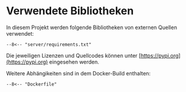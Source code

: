 # Verwendete Bibliotheken

In diesem Projekt werden folgende Bibliotheken von externen Quellen verwendet:

```
--8<-- "server/requirements.txt"
```

Die jeweiligen Lizenzen und Quellcodes können unter [https://pypi.org](https://pypi.org) eingesehen werden.

Weitere Abhängikeiten sind in dem Docker-Build enthalten:

```
--8<-- "Dockerfile"
```